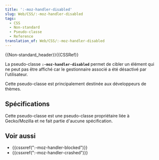 ```yaml
---
title: ':-moz-handler-disabled'
slug: Web/CSS/:-moz-handler-disabled
tags:
  - CSS
  - Non-standard
  - Pseudo-classe
  - Reference
translation_of: Web/CSS/:-moz-handler-disabled
---
```

{{Non-standard_header}}{{CSSRef}}

La pseudo-classe **`:-moz-handler-disabled`** permet de cibler un élément qui ne peut pas être affiché car le gestionnaire associé a été désactivé par l'utilisateur.

Cette pseudo-classe est principalement destinée aux développeurs de thèmes.

## Spécifications

Cette pseudo-classe est une pseudo-classe propriétaire liée à Gecko/Mozilla et ne fait partie d'aucune spécification.

## Voir aussi

- {{cssxref(":-moz-handler-blocked")}}
- {{cssxref(":-moz-handler-crashed")}}
